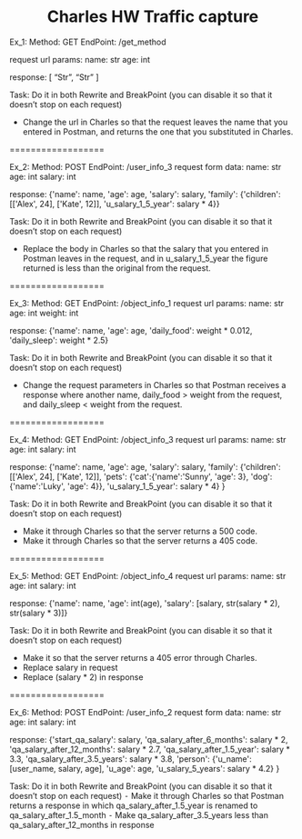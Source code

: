 <h1 align="center"> Charles HW Traffic capture</h1>

Ex_1: 
Method: GET
EndPoint: /get_method

request url params: 
 name: str
 age: int

response: 
[
    “Str”,
    “Str”
]

Task:
Do it in both Rewrite and BreakPoint (you can disable it so that it doesn’t stop on each request)
- Change the url in Charles so that the request leaves the name that you entered in Postman, and returns the one that you substituted in Charles.

==================

Ex_2:
Method: POST
EndPoint: /user_info_3
request form data: 
 name: str
 age: int
 salary: int

response: 
{'name': name,
          'age': age,
          'salary': salary,
          'family': {'children': [['Alex', 24], ['Kate', 12]],
                     'u_salary_1_5_year': salary * 4}}

Task:
Do it in both Rewrite and BreakPoint (you can disable it so that it doesn’t stop on each request)
- Replace the body in Charles so that the salary that you entered in Postman leaves in the request, and in u_salary_1_5_year the figure returned is less than the original from the request.

==================

Ex_3:
Method: GET
EndPoint: /object_info_1
request url params: 
 name: str
 age: int
 weight: int

response: 
{'name': name,
          'age': age,
          'daily_food': weight * 0.012,
          'daily_sleep': weight * 2.5}

Task:
Do it in both Rewrite and BreakPoint (you can disable it so that it doesn’t stop on each request)
- Change the request parameters in Charles so that Postman receives a response where another name, daily_food > weight from the request, and daily_sleep < weight from the request.

==================

Ex_4:
Method: GET
EndPoint: /object_info_3
request url params: 
 name: str
 age: int
 salary: int

response: 
{'name': name,
          'age': age,
          'salary': salary,
          'family': {'children': [['Alex', 24], ['Kate', 12]],
                     'pets': {'cat':{'name':'Sunny',
                                     'age': 3},
                              'dog':{'name':'Luky',
                                     'age': 4}},
                     'u_salary_1_5_year': salary * 4}
          }

Task:
Do it in both Rewrite and BreakPoint (you can disable it so that it doesn’t stop on each request)
- Make it through Charles so that the server returns a 500 code.
- Make it through Charles so that the server returns a 405 code.

==================

Ex_5:
Method: GET
EndPoint: /object_info_4
request url params: 
 name: str
 age: int
 salary: int

response: 
{'name': name,
          'age': int(age),
          'salary': [salary, str(salary * 2), str(salary * 3)]}


Task:
Do it in both Rewrite and BreakPoint (you can disable it so that it doesn’t stop on each request)
- Make it so that the server returns a 405 error through Charles.
- Replace salary in request
- Replace (salary * 2) in response

==================

Ex_6:
Method: POST
EndPoint: /user_info_2
request form data: 
 name: str
 age: int
 salary: int

response: 
{'start_qa_salary': salary,
          'qa_salary_after_6_months': salary * 2,
          'qa_salary_after_12_months': salary * 2.7,
          'qa_salary_after_1.5_year': salary * 3.3,
          'qa_salary_after_3.5_years': salary * 3.8,
          'person': {'u_name': [user_name, salary, age],
                     'u_age': age,
                     'u_salary_5_years': salary * 4.2}
          }


Task:
Do it in both Rewrite and BreakPoint (you can disable it so that it doesn’t stop on each request)
  ⁃ Make it through Charles so that Postman returns a response in which qa_salary_after_1.5_year is renamed to qa_salary_after_1.5_month
  ⁃ Make qa_salary_after_3.5_years less than qa_salary_after_12_months in response
